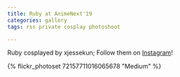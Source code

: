 ```yaml
---
title: Ruby at AnimeNext'19
categories: gallery
tags: rss private cosplay photoshoot

---
```


Ruby cosplayed by xjessekun; Follow them on [Instagram](https://www.instagram.com/xjessekun)!

{% flickr_photoset 72157711016065678 "Medium" %}